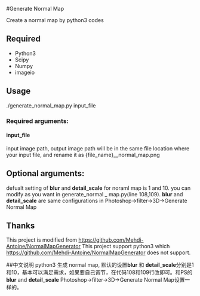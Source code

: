 #Generate Normal Map

Create a normal map by python3 codes

## Required

- Python3
- Scipy
- Numpy
- imageio

## Usage

./generate_normal_map.py input_file 

### Required arguments:

#### input_file            
input image path, output image path will be in the same file location where your input file, and rename it as {file_name}__normal_map.png

## Optional arguments:
defualt setting of **blur** and **detail_scale** for noraml map is 1 and 10. you can modify as you want in generate_normal _ map.py(line 108,109).
**blur** and **detail_scale** are same configurations in Photoshop->filter->3D->Generate Normal Map
        

## Thanks
This project is modified from https://github.com/Mehdi-Antoine/NormalMapGenerator
This project support python3 which https://github.com/Mehdi-Antoine/NormalMapGenerator does not support.

##中文说明
python3 生成 normal map,  默认的设置**blur** 和 **detail_scale**分别是1和10，基本可以满足需求，如果要自己调节，在代码108和109行改即可。和PS的**blur** and **detail_scale** Photoshop->filter->3D->Generate Normal Map设置一样的。


